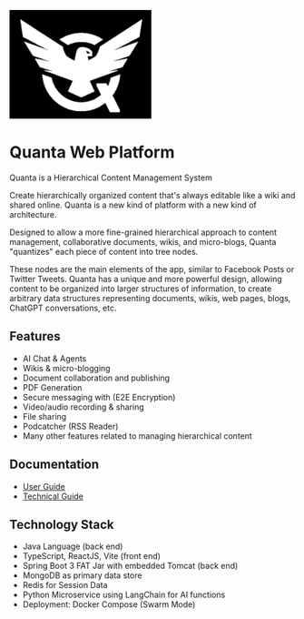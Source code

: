 ![Quanta Logo](branding/logo-250px-tr.jpg)

# Quanta Web Platform

Quanta is a Hierarchical Content Management System

Create hierarchically organized content that's always editable like a wiki and shared online. Quanta is a new kind of platform with a new kind of architecture.

Designed to allow a more fine-grained hierarchical approach to content management, collaborative documents, wikis, and micro-blogs, Quanta "quantizes" each piece of content into tree nodes. 

These nodes are the main elements of the app, similar to Facebook Posts or Twitter Tweets. Quanta has a unique and more powerful design, allowing content to be organized into larger structures of information, to create arbitrary data structures representing documents, wikis, web pages, blogs, ChatGPT conversations, etc.

## Features

* AI Chat & Agents
* Wikis & micro-blogging
* Document collaboration and publishing
* PDF Generation
* Secure messaging with (E2E Encryption)
* Video/audio recording & sharing
* File sharing
* Podcatcher (RSS Reader)
* Many other features related to managing hierarchical content

## Documentation

* [User Guide](https://clay-ferguson.github.io/quantizr/user-guide) 
* [Technical Guide](https://clay-ferguson.github.io/quantizr/technical-guide/index.html) 

## Technology Stack

* Java Language (back end) 
* TypeScript, ReactJS, Vite (front end)
* Spring Boot 3 FAT Jar with embedded Tomcat (back end)
* MongoDB as primary data store
* Redis for Session Data
* Python Microservice using LangChain for AI functions
* Deployment: Docker Compose (Swarm Mode)

